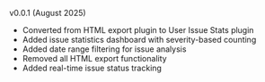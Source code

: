 v0.0.1 (August 2025)
  - Converted from HTML export plugin to User Issue Stats plugin
  - Added issue statistics dashboard with severity-based counting
  - Added date range filtering for issue analysis
  - Removed all HTML export functionality
  - Added real-time issue status tracking
